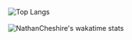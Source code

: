 ![Top Langs](https://github-readme-stats.vercel.app/api/top-langs/?username=nathancheshire&layout=compact&theme=radical&hide_border=true&border_radius=20&langs_count=4&hide=HTML)
<br/><br/>
![NathanCheshire's wakatime stats](https://github-readme-stats.vercel.app/api/wakatime?username=nathancheshire&theme=radical&custom_title=Time%20Spent&line_height=25&langs_count=8&hide_border=true&border_radius=20)
